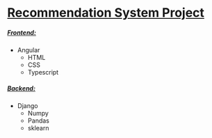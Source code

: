 # <u>Recommendation System Project</u>

##### <u>Frontend:</u>

- Angular
  - HTML
  - CSS
  - Typescript

##### <u>Backend:</u>

- Django
  - Numpy
  - Pandas
  - sklearn
